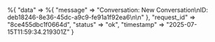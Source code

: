 %{
  "data" => %{
    "message" => "Conversation: New Conversation\nID: deb18246-8e36-45dc-a9c9-fe91a1f92ea6\n\n"
  },
  "request_id" => "8ce455dbc1f0664d",
  "status" => "ok",
  "timestamp" => "2025-07-15T11:59:34.219301Z"
}